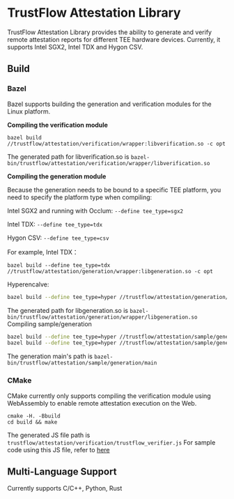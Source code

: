 # TrustFlow Attestation Library

TrustFlow Attestation Library provides the ability to generate and verify remote attestation reports for different TEE hardware devices. Currently, it supports Intel SGX2, Intel TDX and Hygon CSV.

## Build

### Bazel
Bazel supports building the generation and verification modules for the Linux platform.

**Compiling the verification module**
```
bazel build //trustflow/attestation/verification/wrapper:libverification.so -c opt
```
The generated path for libverification.so is `bazel-bin/trustflow/attestation/verification/wrapper/libverification.so`

**Compiling the generation module**

Because the generation needs to be bound to a specific TEE platform, you need to specify the platform type when compiling:

Intel SGX2 and running with Occlum: `--define tee_type=sgx2`

Intel TDX: `--define tee_type=tdx`

Hygon CSV: `--define tee_type=csv`

For example, Intel TDX：
```
bazel build --define tee_type=tdx //trustflow/attestation/generation/wrapper:libgeneration.so -c opt
```
Hyperencalve:
```bash
bazel build --define tee_type=hyper //trustflow/attestation/generation/wrapper:libgeneration.so -c opt
```
The generated path for libgeneration.so is `bazel-bin/trustflow/attestation/generation/wrapper/libgeneration.so`
Compiling sample/generation
```bash
bazel build --define tee_type=hyper //trustflow/attestation/sample/generation:
bazel build --define tee_type=hyper //trustflow/attestation/sample/generation:main --linkopt=-static --copt=-static

```
The generation main's path is `bazel-bin/trustflow/attestation/sample/generation/main`
### CMake
CMake currently only supports compiling the verification module using WebAssembly to enable remote attestation execution on the Web.
```
cmake -H. -Bbuild
cd build && make
```
The generated JS file path is `trustflow/attestation/verification/trustflow_verifier.js`
For sample code using this JS file, refer to [here](sample/verification/wasm/sample_react_app/README.md)

## Multi-Language Support

Currently supports C/C++, Python, Rust